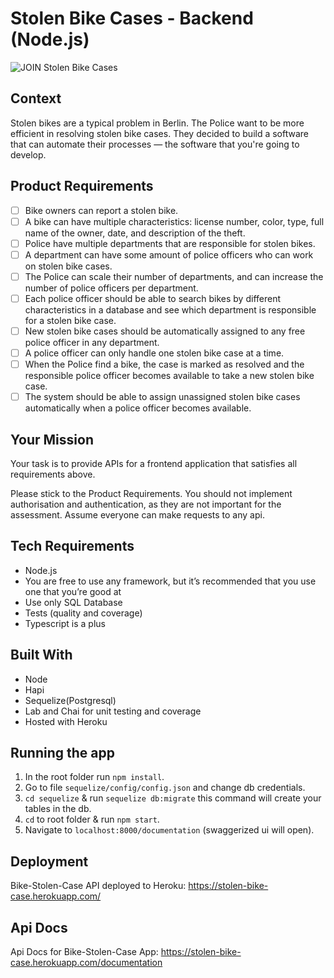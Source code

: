 # Stolen Bike Cases - Backend (Node.js)

![JOIN Stolen Bike Cases](https://github.com/join-com/coding-challenge-backend-nodejs/raw/master/illustration.png)

## Context

Stolen bikes are a typical problem in Berlin. The Police want to be more efficient in resolving stolen bike cases. They decided to build a software that can automate their processes — the software that you're going to develop.

## Product Requirements

- [ ] Bike owners can report a stolen bike.
- [ ] A bike can have multiple characteristics: license number, color, type, full name of the owner, date, and description of the theft.
- [ ] Police have multiple departments that are responsible for stolen bikes.
- [ ] A department can have some amount of police officers who can work on stolen bike cases.
- [ ] The Police can scale their number of departments, and can increase the number of police officers per department.
- [ ] Each police officer should be able to search bikes by different characteristics in a database and see which department is responsible for a stolen bike case.
- [ ] New stolen bike cases should be automatically assigned to any free police officer in any department.
- [ ] A police officer can only handle one stolen bike case at a time.
- [ ] When the Police find a bike, the case is marked as resolved and the responsible police officer becomes available to take a new stolen bike case.
- [ ] The system should be able to assign unassigned stolen bike cases automatically when a police officer becomes available.

## Your Mission

Your task is to provide APIs for a frontend application that satisfies all requirements above.

Please stick to the Product Requirements. You should not implement authorisation and authentication, as they are not important for the assessment. Assume everyone can make requests to any api.

## Tech Requirements

- Node.js
- You are free to use any framework, but it’s recommended that you use one that you’re good at
- Use only SQL Database
- Tests (quality and coverage)
- Typescript is a plus

## Built With

- Node
- Hapi
- Sequelize(Postgresql)
- Lab and Chai for unit testing and coverage
- Hosted with Heroku

## Running the app

1. In the root folder run `npm install`.
2. Go to file `sequelize/config/config.json` and change db credentials.
3. `cd sequelize` & run `sequelize db:migrate` this command will create your tables in the db.
4. `cd` to root folder & run `npm start`.
5. Navigate to `localhost:8000/documentation` (swaggerized ui will open).

## Deployment

Bike-Stolen-Case API deployed to Heroku:
https://stolen-bike-case.herokuapp.com/

## Api Docs

Api Docs for Bike-Stolen-Case App:
https://stolen-bike-case.herokuapp.com/documentation
